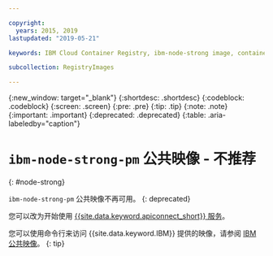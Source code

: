 ```yaml
---

copyright:
  years: 2015, 2019
lastupdated: "2019-05-21"

keywords: IBM Cloud Container Registry, ibm-node-strong image, container image, public image

subcollection: RegistryImages

---
```


{:new_window: target="_blank"}
{:shortdesc: .shortdesc}
{:codeblock: .codeblock}
{:screen: .screen}
{:pre: .pre}
{:tip: .tip}
{:note: .note}
{:important: .important}
{:deprecated: .deprecated}
{:table: .aria-labeledby="caption"}

# `ibm-node-strong-pm` 公共映像 - 不推荐
{: #node-strong}

`ibm-node-strong-pm` 公共映像不再可用。
{: deprecated}

您可以改为开始使用 [{{site.data.keyword.apiconnect_short}} 服务](/docs/services/apiconnect?topic=apiconnect-getting-started#getting-started)。

您可以使用命令行来访问 {{site.data.keyword.IBM}} 提供的映像，请参阅 [IBM 公共映像](/docs/services/Registry?topic=registry-public_images#public_images)。
{: tip}
